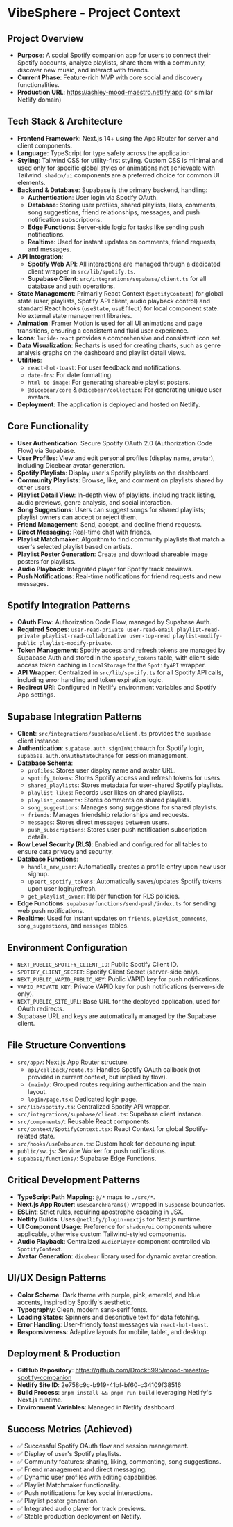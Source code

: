 # VibeSphere - Project Context

## Project Overview
- **Purpose**: A social Spotify companion app for users to connect their Spotify accounts, analyze playlists, share them with a community, discover new music, and interact with friends.
- **Current Phase**: Feature-rich MVP with core social and discovery functionalities.
- **Production URL**: https://ashley-mood-maestro.netlify.app (or similar Netlify domain)

## Tech Stack & Architecture
- **Frontend Framework**: Next.js 14+ using the App Router for server and client components.
- **Language**: TypeScript for type safety across the application.
- **Styling**: Tailwind CSS for utility-first styling. Custom CSS is minimal and used only for specific global styles or animations not achievable with Tailwind. `shadcn/ui` components are a preferred choice for common UI elements.
- **Backend & Database**: Supabase is the primary backend, handling:
    -   **Authentication**: User login via Spotify OAuth.
    -   **Database**: Storing user profiles, shared playlists, likes, comments, song suggestions, friend relationships, messages, and push notification subscriptions.
    -   **Edge Functions**: Server-side logic for tasks like sending push notifications.
    -   **Realtime**: Used for instant updates on comments, friend requests, and messages.
- **API Integration**:
    -   **Spotify Web API**: All interactions are managed through a dedicated client wrapper in `src/lib/spotify.ts`.
    -   **Supabase Client**: `src/integrations/supabase/client.ts` for all database and auth operations.
- **State Management**: Primarily React Context (`SpotifyContext`) for global state (user, playlists, Spotify API client, audio playback control) and standard React hooks (`useState`, `useEffect`) for local component state. No external state management libraries.
- **Animation**: Framer Motion is used for all UI animations and page transitions, ensuring a consistent and fluid user experience.
- **Icons**: `lucide-react` provides a comprehensive and consistent icon set.
- **Data Visualization**: Recharts is used for creating charts, such as genre analysis graphs on the dashboard and playlist detail views.
- **Utilities**:
    -   `react-hot-toast`: For user feedback and notifications.
    -   `date-fns`: For date formatting.
    -   `html-to-image`: For generating shareable playlist posters.
    -   `@dicebear/core` & `@dicebear/collection`: For generating unique user avatars.
- **Deployment**: The application is deployed and hosted on Netlify.

## Core Functionality
-   **User Authentication**: Secure Spotify OAuth 2.0 (Authorization Code Flow) via Supabase.
-   **User Profiles**: View and edit personal profiles (display name, avatar), including Dicebear avatar generation.
-   **Spotify Playlists**: Display user's Spotify playlists on the dashboard.
-   **Community Playlists**: Browse, like, and comment on playlists shared by other users.
-   **Playlist Detail View**: In-depth view of playlists, including track listing, audio previews, genre analysis, and social interaction.
-   **Song Suggestions**: Users can suggest songs for shared playlists; playlist owners can accept or reject them.
-   **Friend Management**: Send, accept, and decline friend requests.
-   **Direct Messaging**: Real-time chat with friends.
-   **Playlist Matchmaker**: Algorithm to find community playlists that match a user's selected playlist based on artists.
-   **Playlist Poster Generation**: Create and download shareable image posters for playlists.
-   **Audio Playback**: Integrated player for Spotify track previews.
-   **Push Notifications**: Real-time notifications for friend requests and new messages.

## Spotify Integration Patterns
-   **OAuth Flow**: Authorization Code Flow, managed by Supabase Auth.
-   **Required Scopes**: `user-read-private user-read-email playlist-read-private playlist-read-collaborative user-top-read playlist-modify-public playlist-modify-private`.
-   **Token Management**: Spotify access and refresh tokens are managed by Supabase Auth and stored in the `spotify_tokens` table, with client-side access token caching in `localStorage` for the `SpotifyAPI` wrapper.
-   **API Wrapper**: Centralized in `src/lib/spotify.ts` for all Spotify API calls, including error handling and token expiration logic.
-   **Redirect URI**: Configured in Netlify environment variables and Spotify App settings.

## Supabase Integration Patterns
-   **Client**: `src/integrations/supabase/client.ts` provides the `supabase` client instance.
-   **Authentication**: `supabase.auth.signInWithOAuth` for Spotify login, `supabase.auth.onAuthStateChange` for session management.
-   **Database Schema**:
    -   `profiles`: Stores user display name and avatar URL.
    -   `spotify_tokens`: Stores Spotify access and refresh tokens for users.
    -   `shared_playlists`: Stores metadata for user-shared Spotify playlists.
    -   `playlist_likes`: Records user likes on shared playlists.
    -   `playlist_comments`: Stores comments on shared playlists.
    -   `song_suggestions`: Manages song suggestions for shared playlists.
    -   `friends`: Manages friendship relationships and requests.
    -   `messages`: Stores direct messages between users.
    -   `push_subscriptions`: Stores user push notification subscription details.
-   **Row Level Security (RLS)**: Enabled and configured for all tables to ensure data privacy and security.
-   **Database Functions**:
    -   `handle_new_user`: Automatically creates a profile entry upon new user signup.
    -   `upsert_spotify_tokens`: Automatically saves/updates Spotify tokens upon user login/refresh.
    -   `get_playlist_owner`: Helper function for RLS policies.
-   **Edge Functions**: `supabase/functions/send-push/index.ts` for sending web push notifications.
-   **Realtime**: Used for instant updates on `friends`, `playlist_comments`, `song_suggestions`, and `messages` tables.

## Environment Configuration
-   `NEXT_PUBLIC_SPOTIFY_CLIENT_ID`: Public Spotify Client ID.
-   `SPOTIFY_CLIENT_SECRET`: Spotify Client Secret (server-side only).
-   `NEXT_PUBLIC_VAPID_PUBLIC_KEY`: Public VAPID key for push notifications.
-   `VAPID_PRIVATE_KEY`: Private VAPID key for push notifications (server-side only).
-   `NEXT_PUBLIC_SITE_URL`: Base URL for the deployed application, used for OAuth redirects.
-   Supabase URL and keys are automatically managed by the Supabase client.

## File Structure Conventions
-   `src/app/`: Next.js App Router structure.
    -   `api/callback/route.ts`: Handles Spotify OAuth callback (not provided in current context, but implied by flow).
    -   `(main)/`: Grouped routes requiring authentication and the main layout.
    -   `login/page.tsx`: Dedicated login page.
-   `src/lib/spotify.ts`: Centralized Spotify API wrapper.
-   `src/integrations/supabase/client.ts`: Supabase client instance.
-   `src/components/`: Reusable React components.
-   `src/context/SpotifyContext.tsx`: React Context for global Spotify-related state.
-   `src/hooks/useDebounce.ts`: Custom hook for debouncing input.
-   `public/sw.js`: Service Worker for push notifications.
-   `supabase/functions/`: Supabase Edge Functions.

## Critical Development Patterns
-   **TypeScript Path Mapping**: `@/*` maps to `./src/*`.
-   **Next.js App Router**: `useSearchParams()` wrapped in `Suspense` boundaries.
-   **ESLint**: Strict rules, requiring apostrophe escaping in JSX.
-   **Netlify Builds**: Uses `@netlify/plugin-nextjs` for Next.js runtime.
-   **UI Component Usage**: Preference for `shadcn/ui` components where applicable, otherwise custom Tailwind-styled components.
-   **Audio Playback**: Centralized `AudioPlayer` component controlled via `SpotifyContext`.
-   **Avatar Generation**: `dicebear` library used for dynamic avatar creation.

## UI/UX Design Patterns
-   **Color Scheme**: Dark theme with purple, pink, emerald, and blue accents, inspired by Spotify's aesthetic.
-   **Typography**: Clean, modern sans-serif fonts.
-   **Loading States**: Spinners and descriptive text for data fetching.
-   **Error Handling**: User-friendly toast messages via `react-hot-toast`.
-   **Responsiveness**: Adaptive layouts for mobile, tablet, and desktop.

## Deployment & Production
-   **GitHub Repository**: https://github.com/Drock5995/mood-maestro-spotify-companion
-   **Netlify Site ID**: 2e758c9c-b919-41bf-bf60-c34109f38516
-   **Build Process**: `pnpm install && pnpm run build` leveraging Netlify's Next.js runtime.
-   **Environment Variables**: Managed in Netlify dashboard.

## Success Metrics (Achieved)
-   ✅ Successful Spotify OAuth flow and session management.
-   ✅ Display of user's Spotify playlists.
-   ✅ Community features: sharing, liking, commenting, song suggestions.
-   ✅ Friend management and direct messaging.
-   ✅ Dynamic user profiles with editing capabilities.
-   ✅ Playlist Matchmaker functionality.
-   ✅ Push notifications for key social interactions.
-   ✅ Playlist poster generation.
-   ✅ Integrated audio player for track previews.
-   ✅ Stable production deployment on Netlify.